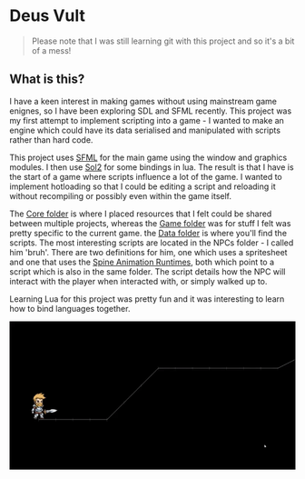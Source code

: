 # Deus Vult

> Please note that I was still learning git with this project and so it's a bit of a mess!

## What is this?
I have a keen interest in making games without using mainstream game enignes, so I have been exploring SDL and SFML recently. This project was my first attempt to implement scripting into a game - I wanted to make an engine which could have its data serialised and manipulated with scripts rather than hard code.

This project uses [SFML](https://www.sfml-dev.org/) for the main game using the window and graphics modules. I then use [Sol2](https://github.com/ThePhD/sol2) for some bindings in lua. The result is that I have is the start of a game where scripts influence a lot of the game. I wanted to implement hotloading so that I could be editing a script and reloading it without recompiling or possibly even within the game itself.

The [Core folder](https://github.com/Crysikrend/Deus_Vult/tree/master/Core) is where I placed resources that I felt could be shared between multiple projects, whereas the [Game folder](https://github.com/Crysikrend/Deus_Vult/tree/master/Game) was for stuff I felt was pretty specific to the current game. the [Data folder](https://github.com/Crysikrend/Deus_Vult/tree/master/Data) is where you'll find the scripts. The most interesting scripts are located in the NPCs folder - I called him 'bruh'. There are two definitions for him, one which uses a spritesheet and one that uses the [Spine Animation Runtimes](http://esotericsoftware.com/), both which point to a script which is also in the same folder. The script details how the NPC will interact with the player when interacted with, or simply walked up to.

Learning Lua for this project was pretty fun and it was interesting to learn how to bind languages together.

![Gif of the game](img/preview.gif)
